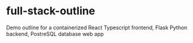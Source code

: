 # full-stack-outline
Demo outline for a containerized React Typescript frontend, Flask Python backend, PostreSQL database web app
